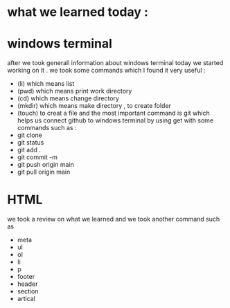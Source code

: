 # what we learned today :
# windows terminal
after we took generall information about windows terminal today we started working on it .
we took some commands which I found it very useful :
* (li) which means list 
* (pwd) which means print work directory 
* (cd) which means change directory 
* (mkdir) which means make directory , to create folder
* (touch) to creat a file 
and the most important command is git which helps us connect github to windows terminal by using get with some commands such as :
* git clone
* git status 
* git add .
* git commit -m
* git push origin main 
* git pull origin main 

# HTML 
we took a review on what we learned and we took another command such as 
* meta 
* ul
* ol
* li
* p
* footer 
* header 
* section 
* artical 

